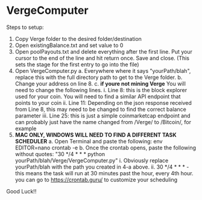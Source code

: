 # VergeComputer

Steps to setup:
1. Copy Verge folder to the desired folder/destination
2. Open existingBalance.txt and set value to 0
3. Open poolPayouts.txt and delete everything after the first line. Put your cursor to the end of the line and hit return once. Save and close. (This sets the stage for the first entry to go into the file)
4. Open VergeComputer.py
a. Everywhere where it says "yourPath/blah", replace this with the full directory path to get to the Verge folder.
b. Change your address on line 8.
c. **if youre not mining Verge** You will need to change the following lines.
i. Line 8: this is the block explorer used for your coin. You will need to find a similar API endpoint that points to your        coin
ii. Line 11: Depending on the json response received from Line 8, this may need to be changed to find the correct balance         parameter
iii. Line 25: this is just a simple coinmarketcap endpoint and can probably just have the name changed from /Verge/ to             /Bitcoin/, for example
5. **MAC ONLY, WINDOWS WILL NEED TO FIND A DIFFERENT TASK SCHEDULER**
a. Open Terminal and paste the following: env EDITOR=nano crontab -e
b. Once the crontab opens, paste the following without quotes: "30 */4 * * * python yourPath/blah/Verge/VergeComputer.py"
i. Obviously replace yourPath/blah with the path you created in 4-a above.
ii. 30 */4 * * *  - this means the task will run at 30 minutes past the hour, every 4th hour. you can go to                       https://crontab.guru/ to customize your scheduling
    
Good Luck!! 
